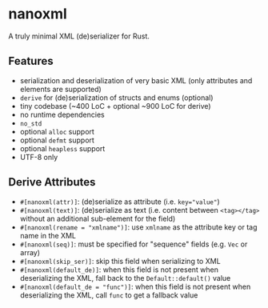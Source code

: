 # nanoxml

A truly minimal XML (de)serializer for Rust.

## Features

- serialization and deserialization of very basic XML (only attributes and elements are supported)
- `derive` for (de)serialization of structs and enums (optional)
- tiny codebase (~400 LoC + optional ~900 LoC for derive)
- no runtime dependencies
- `no_std`
- optional `alloc` support
- optional `defmt` support
- optional `heapless` support
- UTF-8 only

## Derive Attributes

- `#[nanoxml(attr)]`: (de)serialize as attribute (i.e. `key="value"`)
- `#[nanoxml(text)]`: (de)serialize as text (i.e. content between `<tag></tag>` without an additional sub-element for the field)
- `#[nanoxml(rename = "xmlname")]`: use `xmlname` as the attribute key or tag name in the XML
- `#[nanoxml(seq)]`: must be specified for "sequence" fields (e.g. `Vec` or array)
- `#[nanoxml(skip_ser)]`: skip this field when serializing to XML
- `#[nanoxml(default_de)]`: when this field is not present when deserializing the XML, fall back to the `Default::default()` value
- `#[nanoxml(default_de = "func")]`: when this field is not present when deserializing the XML, call `func` to get a fallback value

